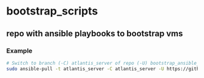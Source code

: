 # bootstrap_scripts
## repo with ansible playbooks to bootstrap vms

### Example
```bash
# Switch to branch (-C) atlantis_server of repo (-U) bootstrap_ansible_script and run role tagged (-t) with atlantis_server
sudo ansible-pull -t atlantis_server -C atlantis_server -U https://github.com/szomelioza/bootstrap_scripts_ansible
```
